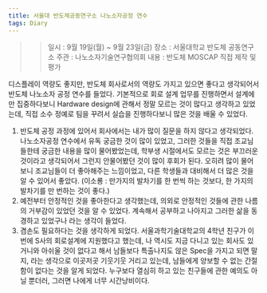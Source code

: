 ```yaml
---
title: 서울대 반도체공동연구소 나노소자공정 연수
tags: Diary
---
```


>> 일시 : 9월 19일(월) ~ 9월 23일(금)
>> 장소 : 서울대학교 반도체 공동연구소
>> 주관 : 나노소자기술연구협의회
>> 내용 : 반도체 MOSCAP 직접 제작 및 평가

디스플레이 역량도 좋지만, 반도체 회사로서의 역량도 가지고 있으면 좋다고 생각되어서 반도체 나노소자 공정 연수를 들었다. 기본적으로 회로 설계 업무를 진행하면서 설계에만 집중하다보니 Hardware design에 관해서 정말 모르는 것이 많다고 생각하고 있었는데, 직접 소수 정예로 팀을 꾸려서 실습을 진행하다보니 많은 것을 배울 수 있었다. 

1. 반도체 공정 과정에 있어서 회사에서는 내가 많이 질문을 하지 않다고 생각되었다. 나노소자공정 연수에서 유독 궁금한 것이 많이 있었고, 그러한 것들을 직접 조교님들한테 궁금한 내용을 많이 물어봤었는데, 학부생 시절에서도 모르는 것은 부끄러운 것이라고 생각되어서 그런지 안물어봤던 것이 많이 후회가 된다. 오히려 많이 물어보니 조교님들이 더 좋아해주는 느낌이었고, 다른 학생들과 대비해서 더 많은 것을 알 수 있어서 좋았다. (이소룡 : 만가지의 발차기를 한 번씩 하는 것보다, 한 가지의 발차기를 만 번하는 것이 좋다.)
2. 예전부터 안정적인 것을 좋아한다고 생각했는데, 의외로 안정적인 것들에 관한 나름의 거부감이 있었던 것을 알 수 있었다. 계속해서 공부하고 나아지고 그러한 삶을 동경하고 있었구나 라는 생각이 들었다.
3. 겸손도 필요하다는 것을 생각하게 되었다. 서울과학기술대학교의 4학년 친구가 이번에 S사의 회로설계에 지원했다고 했는데, 나 역시도 지금 다니고 있는 회사도 있거니와 아쉬울 것이 없다고 해서 남들보다 특출나지도 않은 Spec을 가지고 되면 말지, 라는 생각으로 이곳저곳 기웃기웃 거리고 있는데, 남들에게 양보할 수 없는 간절함이 없다는 것을 알게 되었다. 누구보다 열심히 하고 있는 친구들에 관한 예의도 아닐 뿐더러, 그러면 나에게 너무 시간낭비이다.